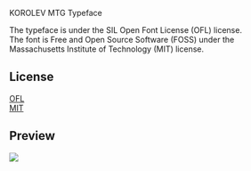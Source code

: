 KOROLEV MTG Typeface

The typeface is under the SIL Open Font License (OFL) license.
<br/>
The font is Free and Open Source Software (FOSS) under the Massachusetts Institute of Technology (MIT) license.

## License

[OFL](https://scripts.sil.org/OFL)
<br/>
[MIT](https://opensource.org/licenses/MIT)


## Preview

![](https://raw.githubusercontent.com/SYNHMN/KOROLEV/main/preview/Preview-1.png)
